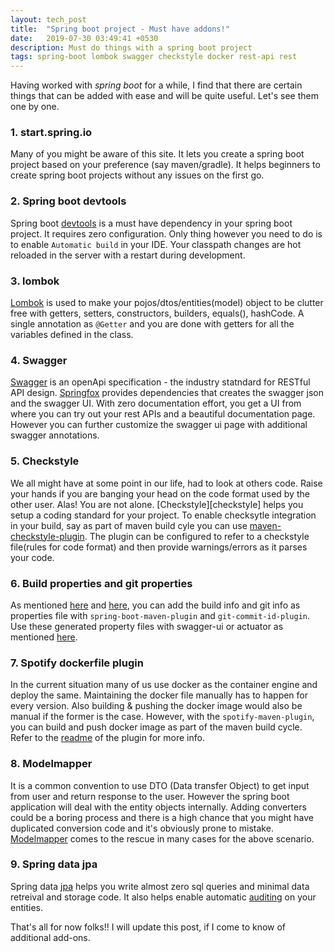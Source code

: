 ```yaml
---
layout: tech_post
title:  "Spring boot project - Must have addons!"
date:   2019-07-30 03:49:41 +0530
description: Must do things with a spring boot project
tags: spring-boot lombok swagger checkstyle docker rest-api rest
---
```


Having worked with *spring boot* for a while, I find that there are certain things that can be added with ease and will be quite useful. Let's see them one by one.

### 1. start.spring.io
Many of you might be aware of this site. It lets you create a spring boot project based on your preference (say maven/gradle). It helps beginners to create spring boot projects without any issues on the first go.
	
### 2. Spring boot devtools
Spring boot [devtools][devtools-link] is a must have dependency in your spring boot project. It requires zero configuration. Only thing however you need to do is to enable `Automatic build` in your IDE. Your classpath changes are hot reloaded in the server with a restart during development.

### 3. lombok
[Lombok][lombok] is used to make your pojos/dtos/entities(model) object to be clutter free with getters, setters, constructors, builders, equals(), hashCode. A single annotation as `@Getter` and you are done with getters for all the variables defined in the class.

### 4. Swagger
[Swagger][swagger] is an openApi specification - the industry statndard for RESTful API design. [Springfox][springfox] provides dependencies that creates the swagger json and the swagger UI. With zero documentation effort, you get a UI from where you can try out your rest APIs and a beautiful documentation page. However you can further customize the swagger ui page with additional swagger annotations.

### 5. Checkstyle
We all might have at some point in our life, had to look at others code. Raise your hands if you are banging your head on the code format used by the other user. Alas! You are not alone. [Checkstyle][checkstyle] helps you setup a coding standard for your project. To enable checksytle integration in your build, say as part of maven build cyle you can use [maven-checkstyle-plugin][checkstyle-plugin]. The plugin can be configured to refer to a checkstyle file(rules for code format) and then provide warnings/errors as it parses your code.

### 6. Build properties and git properties
As mentioned [here][build-info] and [here][git-info], you can add the build info and git info as properties file with `spring-boot-maven-plugin` and `git-commit-id-plugin`. Use these generated property files with swagger-ui or actuator as mentioned [here][git-build-info-tutorial].

### 7. Spotify dockerfile plugin
In the current situation many of us use docker as the container engine and deploy the same. Maintaining the docker file manually has to happen for every version. Also building & pushing the docker image would also be manual if the former is the case.  However, with the `spotify-maven-plugin`, you can build and push docker image as part of the maven build cycle. Refer to the [readme][spotify-docker-plugin] of the plugin for more info.

### 8. Modelmapper
It is a common convention to use DTO (Data transfer Object) to get input from user and return response to the user. However the spring boot application will deal with the entity objects internally. Adding converters could be a boring process and there is a high chance that you might have duplicated conversion code and it's obviously prone to mistake. [Modelmapper][model-mapper] comes to the rescue in many cases for the above scenario. 

### 9. Spring data jpa
Spring data [jpa][jpa] helps you write almost zero sql queries and minimal data retreival and storage code. It also helps enable automatic [auditing][jpa-auditing] on your entities.

That's all for now folks!! I will update this post, if I come to know of additional add-ons.

[jpa-auditing]: https://www.baeldung.com/database-auditing-jpa
[jpa]: https://spring.io/projects/spring-data-jpa
[model-mapper]: https://www.baeldung.com/entity-to-and-from-dto-for-a-java-spring-application
[spotify-docker-plugin]: https://github.com/spotify/dockerfile-maven/blob/master/README.md
[git-build-info-tutorial]: https://www.baeldung.com/spring-git-information
[git-info]: https://docs.spring.io/spring-boot/docs/current/reference/html/howto-build.html#howto-git-info
[build-info]: https://docs.spring.io/spring-boot/docs/current/reference/html/howto-build.html#howto-build-info
[checkstyle-plugin]: https://www.baeldung.com/checkstyle-java
[checkstyke]: https://checkstyle.sourceforge.io/
[devtools-link]: https://docs.spring.io/spring-boot/docs/current/reference/html/using-boot-devtools.html
[lombok]: https://projectlombok.org/
[swagger]: https://swagger.io/
[springfox]: https://www.baeldung.com/swagger-2-documentation-for-spring-rest-api